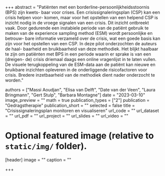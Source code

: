 +++
abstract = "Patiënten met een borderline-persoonlijkheidsstoornis (BPS) zijn kwets- baar voor crises. Een crisissignaleringsplan (CSP) kan een crisis helpen voor- komen, maar voor het opstellen van een helpend CSP is inzicht nodig in de vroege signalen van een crisis. Dit inzicht ontbreekt vaak. Door gedurende een instabiele periode van de patiënt gebruik te maken van de experience sampling method (ESM) wordt persoonlijke en betrouw- bare informatie verzameld over de crisis, wat een goede basis kan zijn voor het opstellen van een CSP. In deze pilot onderzochten de auteurs de haal- baarheid en bruikbaarheid van deze methodiek. Het blijkt haalbaar te zijn om patiënten met BPS in een periode waarin er sprake is van een (dreigen- de) crisis driemaal daags een online vragenlijst in te laten vullen. De visuele terugkoppeling van de ESM-data aan de patiënt kan nieuwe en bruikbare inzichten opleveren in de onderliggende risicofactoren voor crisis. Bredere inzetbaarheid van de methodiek dient nader onderzocht te worden."

authors = ["Massi Aoudjan", "Elisa van Delft", "Date van der Veen", "Laura Bringmann", "Gert Stulp", "Barbara Montagne"]
date = "2023-03-10"
image_preview = ""
math = true
publication_types = ["2"]
publication = "Gedragstherapie"
publication_short = ""
selected = false
title = "Crisissignaleringsplan monitoren en visualiseren"
url_code = ""
url_dataset = ""
url_pdf = ""
url_project = ""
url_slides = ""
url_video = ""

# Optional featured image (relative to `static/img/` folder).
[header]
image = ""
caption = ""

+++